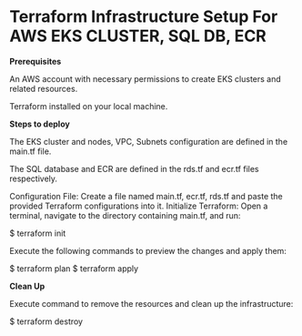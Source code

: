 # Terraform Infrastructure Setup For AWS EKS CLUSTER, SQL DB, ECR

**Prerequisites**

An AWS account with necessary permissions to create EKS clusters and related resources.

Terraform installed on your local machine.

**Steps to deploy**

The EKS cluster and nodes, VPC, Subnets configuration are defined in the main.tf file.

The SQL database and ECR are defined in the rds.tf and ecr.tf files respectively.

Configuration File: Create a file named main.tf, ecr.tf, rds.tf and paste the provided Terraform configurations into it.
Initialize Terraform: Open a terminal, navigate to the directory containing main.tf, and run:

$ terraform init

Execute the following commands to preview the changes and apply them:

$ terraform plan
$ terraform apply


**Clean Up**

Execute command to remove the resources and clean up the infrastructure:

$ terraform destroy



